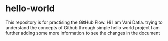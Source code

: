 # hello-world
This repository is for practising the GitHub Flow.
Hi I am Vani Datla. trying to understand the concepts of Github through simple hello world project 
I am further adding some more information to see the changes in the document
